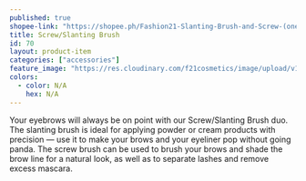 ```yaml
---
published: true
shopee-link: "https://shopee.ph/Fashion21-Slanting-Brush-and-Screw-(one-brush-only)-i.26222223.826193982"
title: Screw/Slanting Brush
id: 70
layout: product-item
categories: ["accessories"]
feature_image: "https://res.cloudinary.com/f21cosmetics/image/upload/v1492497557/screw-slanting-brush.jpg"
colors:
  - color: N/A
    hex: N/A
---
```

Your eyebrows will always be on point with our Screw/Slanting Brush duo. The slanting brush is ideal for applying powder or cream products with precision — use it to make your brows and your eyeliner pop without going panda. The screw brush can be used to brush your brows and shade the brow line for a natural look, as well as to separate lashes and remove excess mascara.
